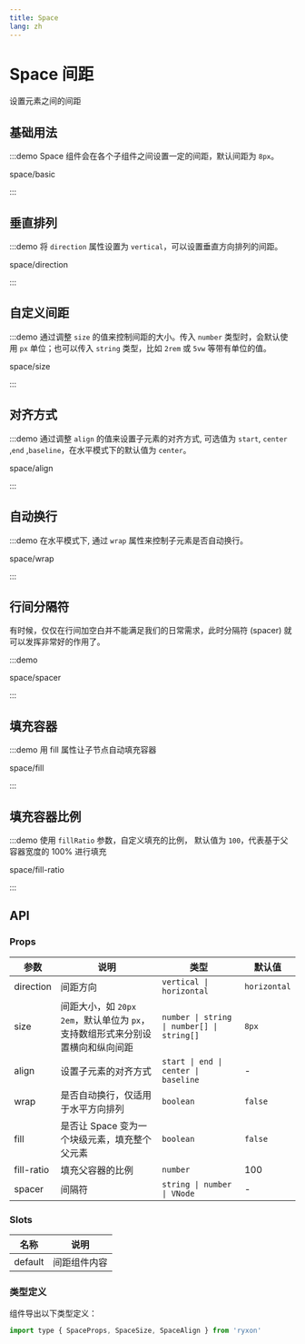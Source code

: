 ```yaml
---
title: Space
lang: zh
---
```


# Space 间距

设置元素之间的间距

## 基础用法

:::demo Space 组件会在各个子组件之间设置一定的间距，默认间距为 `8px`。

space/basic

:::

## 垂直排列

:::demo 将 `direction` 属性设置为 `vertical`，可以设置垂直方向排列的间距。

space/direction

:::

## 自定义间距

:::demo 通过调整 `size` 的值来控制间距的大小。传入 `number` 类型时，会默认使用 `px` 单位；也可以传入 `string` 类型，比如 `2rem` 或 `5vw` 等带有单位的值。

space/size

:::

## 对齐方式

:::demo 通过调整 `align` 的值来设置子元素的对齐方式, 可选值为 `start`, `center` ,`end` ,`baseline`，在水平模式下的默认值为 `center`。

space/align

:::

## 自动换行

:::demo 在水平模式下, 通过 `wrap` 属性来控制子元素是否自动换行。

space/wrap

:::

## 行间分隔符

有时候，仅仅在行间加空白并不能满足我们的日常需求，此时分隔符 (spacer) 就可以发挥非常好的作用了。

:::demo

space/spacer

:::

## 填充容器

:::demo 用 fill 属性让子节点自动填充容器

space/fill

:::

## 填充容器比例

:::demo 使用 `fillRatio` 参数，自定义填充的比例， 默认值为 `100`，代表基于父容器宽度的 100% 进行填充

space/fill-ratio

:::

## API

### Props

| 参数 | 说明 | 类型 | 默认值 |
| --- | --- | --- | --- |
| direction | 间距方向 | `vertical \| horizontal` | `horizontal` |
| size | 间距大小，如 `20px` `2em`，默认单位为 `px`，支持数组形式来分别设置横向和纵向间距 | `number \| string \| number[] \| string[]` | `8px` |
| align | 设置子元素的对齐方式 | `start \| end \| center \| baseline` | - |
| wrap | 是否自动换行，仅适用于水平方向排列 | `boolean` | `false` |
| fill | 是否让 Space 变为一个块级元素，填充整个父元素 | `boolean` | `false` |
| fill-ratio | 填充父容器的比例 | `number` | 100 |
| spacer | 间隔符 | `string \| number \| VNode ` | - |

### Slots

| 名称    | 说明         |
| ------- | ------------ |
| default | 间距组件内容 |

### 类型定义

组件导出以下类型定义：

```js
import type { SpaceProps, SpaceSize, SpaceAlign } from 'ryxon'
```
